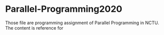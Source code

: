 # Parallel-Programming2020
Those file are programming assignment of Parallel Programming in NCTU. The content is reference for 
